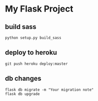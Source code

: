 # My Flask Project
## build sass
```
python setup.py build_sass
```
## deploy to heroku
```
git push heroku deploy:master
```
## db changes
```
flask db migrate -m "Your migration note"
flask db upgrade
```
